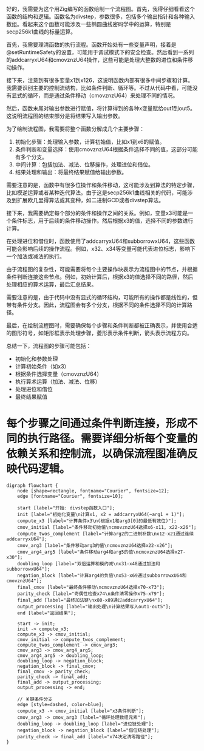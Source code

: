 好的，我需要为这个用Zig编写的函数绘制一个流程图。首先，我得仔细看看这个函数的结构和逻辑。函数名为divstep，参数很多，包括多个输出指针和各种输入数组。看起来这个函数可能涉及一些椭圆曲线密码学中的运算，特别是secp256k1曲线的标量运算。

首先，我需要理清函数的执行流程。函数开始处有一些变量声明，接着是@setRuntimeSafety的设置，可能用于调试模式下的安全检查。然后看到一系列的addcarryxU64和cmovznzU64操作，这些可能是处理大整数的进位和条件移动操作。

接下来，注意到有很多变量x1到x126，这说明函数内部有很多中间步骤和计算。我需要识别主要的控制流结构，比如条件判断、循环等。不过从代码中看，可能没有显式的循环，而是通过条件移动（cmovznzU64）来处理不同的情况。

然后，函数末尾对输出参数进行赋值，将计算得到的各种x变量赋给out1到out5。这说明流程图的结束部分是将结果写入输出参数。

为了绘制流程图，我需要将整个函数分解成几个主要步骤：

1. 初始化步骤：处理输入参数，计算初始值，比如x1到x6的赋值。
2. 条件判断和变量选择：使用cmovznzU64根据条件选择不同的值，这部分可能有多个分支。
3. 中间计算：包括加法、减法、位移操作，处理进位和借位。
4. 结果处理和输出：将最终结果赋值给输出参数。

需要注意的是，函数中有很多位操作和条件移动，这可能涉及到算法的特定步骤，比如模逆运算或者某种迭代算法。由于这是secp256k1曲线相关的代码，可能涉及到扩展欧几里得算法或其变种，如二进制GCD或者divstep算法。

接下来，我需要确定每个部分的条件和操作之间的关系。例如，变量x3可能是一个条件标志，用于后续的条件移动操作。然后根据x3的值，选择不同的参数进行计算。

在处理进位和借位时，函数使用了addcarryxU64和subborrowxU64，这些函数可能会影响后续的操作流程。例如，x32、x34等变量可能代表进位标志，影响下一个加法或减法的执行。

由于流程图的复杂性，可能需要将每个主要操作块表示为流程图中的节点，并根据条件判断连接这些节点。例如，初始计算后，根据x3的值选择不同的路径，然后处理相应的算术运算，最后汇总结果。

需要注意的是，由于代码中没有显式的循环结构，可能所有的操作都是线性的，但带有条件分支。因此，流程图会有多个分支，根据不同的条件选择不同的计算路径。

最后，在绘制流程图时，需要确保每个步骤和条件判断都被正确表示，并使用合适的图形符号，如矩形框表示处理步骤，菱形表示条件判断，箭头表示流程方向。

总结一下，流程图的步骤可能包括：

- 初始化和参数处理
- 计算初始条件（如x3）
- 根据条件选择变量（cmovznzU64）
- 执行算术运算（加法、减法、位移）
- 处理进位和借位
- 最终结果赋值

每个步骤之间通过条件判断连接，形成不同的执行路径。需要详细分析每个变量的依赖关系和控制流，以确保流程图准确反映代码逻辑。
================================================
```graphviz
digraph flowchart {
    node [shape=rectangle, fontname="Courier", fontsize=12];
    edge [fontname="Courier", fontsize=10];

    start [label="开始: divstep函数入口"];
    init [label="初始化变量\n计算x1, x2 = addcarryxU64(~arg1 + 1)"];
    compute_x3 [label="计算条件x3\n(根据x1和arg3[0]的最低有效位)"];
    cmov_initial [label="条件移动初始值\ncmovznzU64选择x6-x11, x22-x26"];
    compute_twos_complement [label="计算arg2的二进制补数\nx12-x21通过连续addcarryxU64"];
    cmov_arg3 [label="条件移动arg3的值\ncmovznzU64选择x22-x26"];
    cmov_arg4_arg5 [label="条件移动arg4和arg5的值\ncmovznzU64选择x27-x30"];
    doubling_loop [label="双倍运算和模约减\nx31-x48通过加法和subborrowxU64"];
    negation_block [label="计算arg4的负值\nx53-x69通过subborrowxU64和cmovznzU64"];
    final_cmov [label="最终条件移动\ncmovznzU64选择x70-x73"];
    parity_check [label="奇偶性检查x74\n条件清零操作x75-x79"];
    final_add [label="最终加法链\nx80-x89通过addcarryxU64"];
    output_processing [label="输出处理\n计算结果写入out1-out5"];
    end [label="返回结果"];

    start -> init;
    init -> compute_x3;
    compute_x3 -> cmov_initial;
    cmov_initial -> compute_twos_complement;
    compute_twos_complement -> cmov_arg3;
    cmov_arg3 -> cmov_arg4_arg5;
    cmov_arg4_arg5 -> doubling_loop;
    doubling_loop -> negation_block;
    negation_block -> final_cmov;
    final_cmov -> parity_check;
    parity_check -> final_add;
    final_add -> output_processing;
    output_processing -> end;

    // 关键条件分支
    edge [style=dashed, color=blue];
    compute_x3 -> cmov_initial [label="x3条件判断"];
    cmov_arg3 -> cmov_arg3 [label="循环处理数组元素"];
    doubling_loop -> doubling_loop [label="进位链处理"];
    negation_block -> negation_block [label="借位链处理"];
    parity_check -> final_add [label="x74决定清零路径"];
}
```